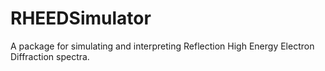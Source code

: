 # RHEEDSimulator
A package for simulating and interpreting Reflection High Energy Electron Diffraction spectra.
